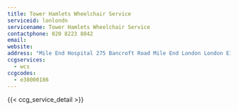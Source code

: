 ```yaml
---
title: Tower Hamlets Wheelchair Service
serviceid: lonlondn
servicename: Tower Hamlets Wheelchair Service
contactphone: 020 8223 8842
email: 
website: 
address: "Mile End Hospital 275 Bancroft Road Mile End London London E1 4DG"
ccgservices:
  - wcs
ccgcodes:
  - e38000186
---
```


{{< ccg_service_detail >}}
